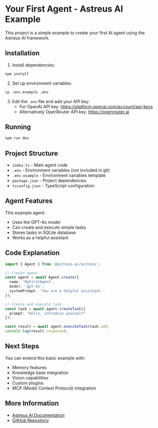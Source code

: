 # Your First Agent - Astreus AI Example

This project is a simple example to create your first AI agent using the Astreus AI framework.

## Installation

1. Install dependencies:
```bash
npm install
```

2. Set up environment variables:
```bash
cp .env.example .env
```

3. Edit the `.env` file and add your API key:
   - For OpenAI API key: https://platform.openai.com/account/api-keys
   - Alternatively OpenRouter API key: https://openrouter.ai

## Running

```bash
npm run dev
```

## Project Structure

- `index.ts` - Main agent code
- `.env` - Environment variables (not included in git)
- `.env.example` - Environment variables template
- `package.json` - Project dependencies
- `tsconfig.json` - TypeScript configuration

## Agent Features

This example agent:
- Uses the GPT-4o model
- Can create and execute simple tasks
- Stores tasks in SQLite database
- Works as a helpful assistant

## Code Explanation

```typescript
import { Agent } from '@astreus-ai/astreus';

// Create agent
const agent = await Agent.create({
  name: 'MyFirstAgent',
  model: 'gpt-4o',
  systemPrompt: 'You are a helpful assistant.'
});

// Create and execute task
const task = await agent.createTask({
  prompt: "Hello, introduce yourself"
});

const result = await agent.executeTask(task.id);
console.log(result.response);
```

## Next Steps

You can extend this basic example with:
- Memory features
- Knowledge base integration
- Vision capabilities
- Custom plugins
- MCP (Model Context Protocol) integration

## More Information

- [Astreus AI Documentation](https://docs.astreus.ai)
- [GitHub Repository](https://github.com/astreus-ai/astreus)